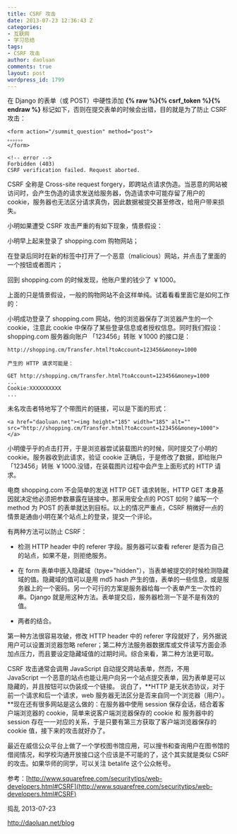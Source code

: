 ```yaml
---
title: CSRF 攻击
date: 2013-07-23 12:36:43 Z
categories:
- 互联网
- 学习总结
tags:
- CSRF 攻击
author: daoluan
comments: true
layout: post
wordpress_id: 1799
---
```


在 Django 的表单（或 POST）中硬性添加 **{% raw %}{% csrf_token %}{% endraw %}** 标记如下，否则在提交表单的时候会出错，目的就是为了防止 CSRF 攻击：

    
    <form action="/summit_question" method="post"> 
    。。。。。。
    </form>
    
    <!-- error -->
    Forbidden (403)
    CSRF verification failed. Request aborted.


CSRF 全称是 Cross-site request forgery，即跨站点请求伪造。当恶意的网站被访问时，会产生伪造的请求发送给服务器，伪造请求中可能存留了用户的 cookie，服务器也无法区分请求真伪，因此数据被提交甚至修改，给用户带来损失。

小明如果遭受 CSRF 攻击严重的有如下现象，情景假设：

小明早上起来登录了 shopping.com 购物网站；

在登录后同时在新的标签中打开了一个恶意（malicious）网站，并点击了里面的一个按钮或者图片；

回到 shopping.com 的时候发现，他账户里的钱少了 ￥1000。

上面的只是情景假设，一般的购物网站不会这样单纯。试着看看里面它是如何工作的：

小明成功登录了 shopping.com 网站，他的浏览器保存了浏览器产生的一个 cookie，注意此 cookie 中保存了某些登录信息或者授权信息。同时我们假设：shopping.com 服务器向账户 「123456」转账 ￥1000 的接口是：

    
    http://shopping.cm/Transfer.html?toAccount=123456&money=1000
    
    产生的 HTTP 请求可能是：
    
    GET http://shopping.cm/Transfer.html?toAccount=123456&money=1000
    ...
    Cookie:XXXXXXXXXX
    ...


未名攻击者特地写了个带图片的链接，可以是下面的形式：

    
    <a href="daoluan.net"><img height="185" width="185" alt="" src="http://shopping.cm/Transfer.html?toAccount=123456&money=1000"></a>


小明傻乎乎的点击打开，于是浏览器尝试装载图片的时候，同时提交了小明的 cookie。服务器收到此请求，验证 cookie 正确后，于是修改了数据，即给账户「123456」转账 ￥1000.没错，在装载图片过程中会产生上面形式的 HTTP 请求。

电商 shopping.com 不会简单的发送 HTTP GET 请求转账，HTTP GET 本身基因就决定他必须把参数暴露在链接中。那采用安全点的 POST 如何？编写一个 method 为 POST 的表单就达到目标。以上的情况严重点，CSRF 稍微好一点的情景是通由小明在某个站点上的登录，提交一个评论。

有两种方法可以防止 CSRF：



	
  * 检测 HTTP header 中的 referer 字段。服务器可以查看 referer 是否为自己的站点，如果不是，则拒绝服务。

	
  * 在 form 表单中嵌入隐藏域（tpye="hidden"），当表单被提交的时候检测隐藏域的值。隐藏域的值可以是用 md5 hash 产生的值，表单的一些信息，或是服务器上的一个密码。另一个可行的方案是服务器给每一个表单产生一次性的串。Django 就是用这种方法。表单提交后，服务器检测一下是不是有效的值。

	
  * 两者的结合。


第一种方法很容易攻破，修改 HTTP header 中的 referer 字段就好了，另外据说用户可以设置浏览器忽略 referer；第二种方法服务器数据库或文件读写方面会添加点压力，而且要设定隐藏域值的过期时间。综合来看，第二种方法更可取。

CSRF 攻击通常会调用 JavaScript 自动提交跨站表单，然而，不用 JavaScript 一个恶意的站点也能让用户向另一个站点提交表单，因为表单是可以隐藏的，并且按钮可以伪装成一个链接。 说白了，**HTTP 是无状态协议，对于前一个请求和后一个请求，web 服务器无法区分是否来自同一个浏览器（用户）。**现在还有很多网站是这么做的：在服务器中使用 session 保存会话，结合着客户端浏览器的 cookie，简单来说客户端浏览器保存的 cookie 和 服务器中的 session 存在一一对应的关系，于是只要有第三方获取了客户端浏览器保存的 cookie 值，接下来的攻击就好办了。

最近在威信公众平台上做了一个学校图书馆应用，可以搜书和查询用户在图书馆的借阅情况，和学校沟通开放接口这个应该是不可能的了，这个其实就是类似 CSRF 的攻击。如果华师的同学，可以关注 betalife 这个公众帐号。

参考：[http://www.squarefree.com/securitytips/web-developers.html#CSRF](http://www.squarefree.com/securitytips/web-developers.html#CSRF)

捣乱 2013-07-23

http://daoluan.net/blog
